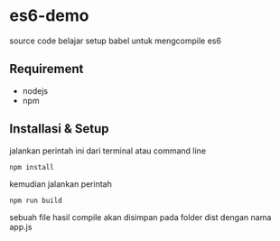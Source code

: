 # es6-demo
source code belajar setup babel untuk mengcompile es6

## Requirement
* nodejs
* npm

## Installasi & Setup
jalankan perintah ini dari terminal atau command line
```
npm install
```
kemudian jalankan perintah 
```
npm run build
```
sebuah file hasil compile akan disimpan pada folder dist dengan nama app.js
